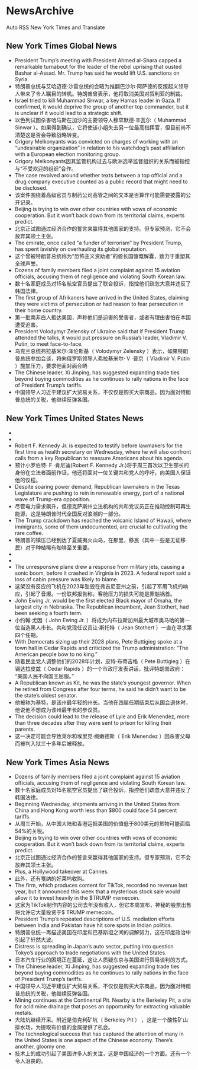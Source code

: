 # NewsArchive
Auto RSS New York Times and Translate

## New York Times Global News
* President Trump’s meeting with President Ahmed al-Shara capped a remarkable turnabout for the leader of the rebel uprising that ousted Bashar al-Assad. Mr. Trump has said he would lift U.S. sanctions on Syria.
* 特朗普总统与艾哈迈德·沙雷总统的会晤为推翻巴沙尔·阿萨德的反叛起义领导人带来了令人瞩目的转机。特朗普曾表示，他将取消美国对叙利亚的制裁。
* Israel tried to kill Muhammad Sinwar, a key Hamas leader in Gaza. If confirmed, it would deprive the group of another top commander, but it is unclear if it would lead to a strategic shift.
* 以色列试图杀害哈马斯在加沙的主要领导人穆罕默德·辛瓦尔（ Muhammad Sinwar ）。如果得到确认，它将使该小组失去另一位最高指挥官，但目前尚不清楚这是否会导致战略转变。
* Grigory Melkonyants was convicted on charges of working with an “undesirable organization” in relation to his watchdog’s past affiliation with a European election monitoring group.
* Grigory Melkonyants因其监管机构过去与欧洲选举监督组织的关系而被指控与“不受欢迎的组织”合作。
* The case revolved around whether texts between a top official and a drug company executive counted as a public record that might need to be disclosed.
* 该案件围绕着高级官员与制药公司高管之间的文本是否算作可能需要披露的公开记录。
* Beijing is trying to win over other countries with vows of economic cooperation. But it won’t back down from its territorial claims, experts predict.
* 北京正试图通过经济合作的誓言来赢得其他国家的支持。但专家预测，它不会放弃其领土主张。
* The emirate, once called “a funder of terrorism” by President Trump, has spent lavishly on overhauling its global reputation.
* 这个曾被特朗普总统称为“恐怖主义资助者”的酋长国慷慨解囊，致力于重塑其全球声誉。
* Dozens of family members filed a joint complaint against 15 aviation officials, accusing them of negligence and violating South Korean law.
* 数十名家庭成员对15名航空官员提出了联合投诉，指控他们疏忽大意并违反了韩国法律。
* The first group of Afrikaners have arrived in the United States, claiming they were victims of persecution or had reason to fear persecution in their home country.
* 第一批南非白人抵达美国，声称他们是迫害的受害者，或者有理由害怕在本国遭受迫害。
* President Volodymyr Zelensky of Ukraine said that if President Trump attended the talks, it would put pressure on Russia’s leader, Vladimir V. Putin, to meet face-to-face.
* 乌克兰总统弗拉基米尔·泽伦斯基（ Volodymyr Zelensky ）表示，如果特朗普总统参加会谈，将向俄罗斯领导人弗拉基米尔· V ·普京（ Vladimir V. Putin ）施加压力，要求他面对面会晤
* The Chinese leader, Xi Jinping, has suggested expanding trade ties beyond buying commodities as he continues to rally nations in the face of President Trump’s tariffs.
* 中国领导人习近平建议扩大贸易关系，不仅仅是购买大宗商品，因为面对特朗普总统的关税，他继续反弹各国。

## New York Times United States News
* 
* 
* Robert F. Kennedy Jr. is expected to testify before lawmakers for the first time as health secretary on Wednesday, where he will also confront calls from a key Republican to reassure Americans about his agenda.
* 预计小罗伯特· F ·肯尼迪(Robert F. Kennedy Jr.)将于周三首次以卫生部长的身份在立法者面前作证，他还将面对一位关键共和党人的呼吁，向美国人保证他的议程。
* Despite soaring power demand, Republican lawmakers in the Texas Legislature are pushing to rein in renewable energy, part of a national wave of Trump-era opposition.
* 尽管电力需求飙升，但德克萨斯州立法机构的共和党议员正在推动控制可再生能源，这是特朗普时代全国反对浪潮的一部分。
* The Trump crackdown has reached the volcanic Island of Hawaii, where immigrants, some of them undocumented, are crucial to cultivating the rare coffee.
* 特朗普的镇压已经到达了夏威夷火山岛，在那里，移民（其中一些是无证移民）对于种植稀有咖啡至关重要。
* 
* 
* The unresponsive plane drew a response from military jets, causing a sonic boom, before it crashed in Virginia in 2023. A federal report said a loss of cabin pressure was likely to blame.
* 这架没有反应的飞机在2023年坠毁在弗吉尼亚州之前，引起了军用飞机的响应，引起了音爆。一份联邦报告称，客舱压力的损失可能是罪魁祸首。
* John Ewing Jr. would be the first elected Black mayor of Omaha, the largest city in Nebraska. The Republican incumbent, Jean Stothert, had been seeking a fourth term.
* 小约翰·尤因（ John Ewing Jr. ）将成为内布拉斯加州最大城市奥马哈的第一位当选黑人市长。共和党现任议员让·斯托特（ Jean Stothert ）一直在寻求第四个任期。
* With Democrats sizing up their 2028 plans, Pete Buttigieg spoke at a town hall in Cedar Rapids and criticized the Trump administration: “The American people bow to no king.”
* 随着民主党人调整他们的2028年计划，皮特·布蒂吉格（ Pete Buttigieg ）在锡达拉皮兹（ Cedar Rapids ）的一个市政厅发表讲话，批评特朗普政府： “美国人民不向国王屈服。”
* A Republican known as Kit, he was the state’s youngest governor. When he retired from Congress after four terms, he said he didn’t want to be the state’s oldest senator.
* 他被称为基特，是该州最年轻的州长。当他在四届任期结束后从国会退休时，他说他不想成为该州最年长的参议员。
* The decision could lead to the release of Lyle and Erik Menendez, more than three decades after they were sent to prison for killing their parents.
* 这一决定可能会导致莱尔和埃里克·梅嫩德斯（ Erik Menendez ）因杀害父母而被判入狱三十多年后被释放。

## New York Times Asia News
* Dozens of family members filed a joint complaint against 15 aviation officials, accusing them of negligence and violating South Korean law.
* 数十名家庭成员对15名航空官员提出了联合投诉，指控他们疏忽大意并违反了韩国法律。
* Beginning Wednesday, shipments arriving in the United States from China and Hong Kong worth less than $800 could face 54 percent tariffs.
* 从周三开始，从中国大陆和香港运抵美国的价值低于800美元的货物可能面临54%的关税。
* Beijing is trying to win over other countries with vows of economic cooperation. But it won’t back down from its territorial claims, experts predict.
* 北京正试图通过经济合作的誓言来赢得其他国家的支持。但专家预测，它不会放弃其领土主张。
* Plus, a Hollywood takeover at Cannes.
* 此外，还有戛纳的好莱坞收购。
* The firm, which produces content for TikTok, recorded no revenue last year, but it announced this week that a mysterious stock sale would allow it to invest heavily in the $TRUMP memecoin.
* 这家为TikTok制作内容的公司去年没有收入，但它本周宣布，神秘的股票出售将允许它大量投资于$ TRUMP memecoin。
* President Trump’s repeated descriptions of U.S. mediation efforts between India and Pakistan have hit sore spots in Indian politics.
* 特朗普总统一再描述美国在印度和巴基斯坦之间的调解努力，这在印度政治中引起了轩然大波。
* Distress is spreading in Japan’s auto sector, putting into question Tokyo’s approach to trade negotiations with the United States.
* 日本汽车行业的困境正在蔓延，这让人质疑东京与美国进行贸易谈判的方式。
* The Chinese leader, Xi Jinping, has suggested expanding trade ties beyond buying commodities as he continues to rally nations in the face of President Trump’s tariffs.
* 中国领导人习近平建议扩大贸易关系，不仅仅是购买大宗商品，因为面对特朗普总统的关税，他继续反弹各国。
* Mining continues at the Continental Pit. Nearby is the Berkeley Pit, a site for acid mine drainage that poses an opportunity for extracting valuable metals.
* 大陆坑继续开采。附近是伯克利矿坑（ Berkeley Pit ） ，这是一个酸性矿山排水场，为提取有价值的金属提供了机会。
* The technological success that has captured the attention of many in the United States is one aspect of the Chinese economy. There’s another, gloomy one.
* 技术上的成功引起了美国许多人的关注，这是中国经济的一个方面。还有一个令人沮丧的。

